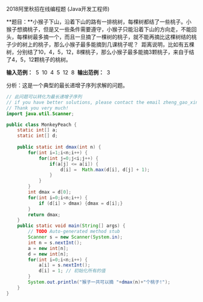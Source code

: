 2018阿里秋招在线编程题 (Java开发工程师)

**题目：**小猴子下山，沿着下山的路有一排桃树，每棵树都结了一些桃子。小猴子想摘桃子，但是又一些条件需要遵守，小猴子只能沿着下山的方向走，不能回头，每棵树最多摘一个，而且一旦摘了一棵树的桃子，就不能再摘比这棵树结的桃子少的树上的桃子，那么小猴子最多能摘到几课桃子呢？ 
距离说明，比如有五棵树，分别结了10，4，5，12，8棵桃子，那么小猴子最多能摘3颗桃子，来自于结了4，5，12颗桃子的桃树。

**输入范例：** 
5 
10 
4 
5 
12 
8 
**输出范例：** 
3

分析：这是一个典型的最长递增子序列求解的问题。

```Java
// 此问题可以转化为最长递增子序列
// if you have better solutions, please contact the email zheng_gao_xing@163.com;
// Thank you very much!
import java.util.Scanner;

public class MonkeyPeach {
	static int[] a;
	static int[] d;
	
	public static int dmax(int n) {
		for(int i=1;i<n;i++) {
			for(int j=0;j<i;j++) {
				if(a[j] <= a[i]) {
					d[i] = 	Math.max(d[i], d[j] + 1);
				}
			}
		}
		int dmax = d[0];
		for(int i=0;i<n;i++) {
			if (d[i] > dmax) {dmax = d[i];}
		}
		return dmax;
	}
	public static void main(String[] args) {
		// TODO Auto-generated method stub
		Scanner s = new Scanner(System.in);
		int n = s.nextInt();
		a = new int[n];
		d = new int[n];
		for(int i=0;i<n;i++) {
			a[i] = s.nextInt();
			d[i] = 1; // 初始化所有的值
		}
		System.out.println("猴子一共可以摘 "+dmax(n)+"个桃子!");
	}
}
```



